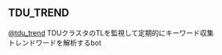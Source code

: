 TDU\_TREND
---

[@tdu\_trend](//twitter.com/tdu_trend)
TDUクラスタのTLを監視して定期的にキーワード収集  
トレンドワードを解析するbot  
